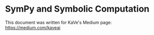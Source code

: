# SymPy and Symbolic Computation

This document was written for KaVe's Medium page: https://medium.com/kaveai
